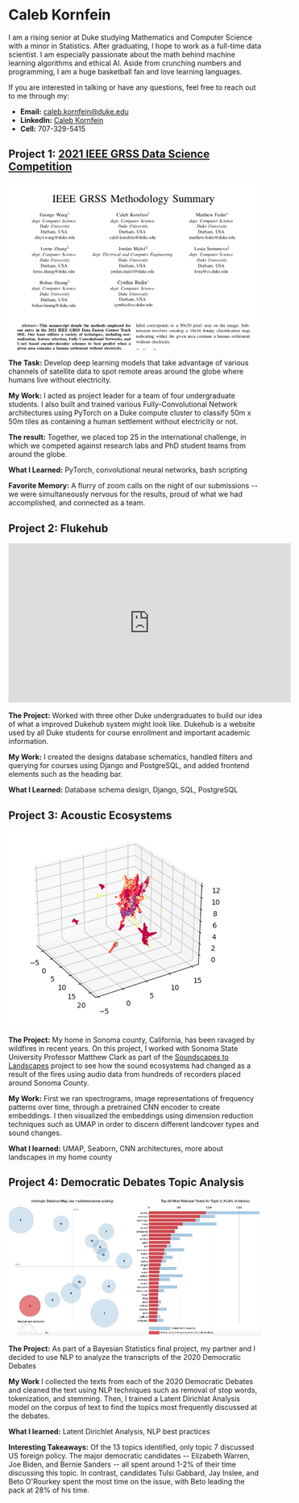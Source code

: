 # Caleb Kornfein

I am a rising senior at Duke studying Mathematics and Computer Science with a minor in Statistics. After graduating, I hope to work as a full-time data scientist. I am especially passionate about the math behind machine learning algorithms and ethical AI. Aside from crunching numbers and programming, I am a huge basketball fan and love learning languages.

If you are interested in talking or have any questions, feel free to reach out to me through my:

*  **Email:** caleb.kornfein@duke.edu
*  **LinkedIn:** [Caleb Kornfein](https://www.linkedin.com/in/caleb-kornfein-36460613a/)
*  **Cell:** 707-329-5415

## Project 1: [2021 IEEE GRSS Data Science Competition](https://www.grss-ieee.org/community/technical-committees/2021-ieee-grss-data-fusion-contest-track-dse/)  
![](media/IEEE.png)

**The Task:** Develop deep learning models that take advantage of various channels of satellite data to spot remote areas around the globe where humans live without electricity.

**My Work:** I acted as project leader for a team of four undergraduate students. I also built and trained various Fully-Convolutional Network architectures using PyTorch on a Duke compute cluster to classify 50m x 50m tiles as containing a human settlement without electricity or not.

**The result:** Together, we placed top 25 in the international challenge, in which we competed against research labs and PhD student teams from around the globe.

**What I Learned:** PyTorch, convolutional neural networks, bash scripting

**Favorite Memory:** A flurry of zoom calls on the night of our submissions -- we were simultaneously nervous for the results, proud of what we had accomplished, and connected as a team.

## Project 2: Flukehub
<p align="center">
<iframe width="560" height="315" src="https://www.youtube.com/embed/YtoEv-HFCBA" title="YouTube video player" frameborder="0" allow="accelerometer; autoplay; clipboard-write; encrypted-media; gyroscope; picture-in-picture" allowfullscreen></iframe>
</p>

**The Project:** Worked with three other Duke undergraduates to build our idea of what a improved Dukehub system might look like. Dukehub is a website used by all Duke students for course enrollment and important academic information.

**My Work:** I created the designs database schematics, handled filters and querying for courses using Django and PostgreSQL, and added frontend elements such as the heading bar.

**What I Learned:** Database schema design, Django, SQL, PostgreSQL

## Project 3: Acoustic Ecosystems
![](media/UMAP_Landscapes.png)

**The Project:** My home in Sonoma county, California, has been ravaged by wildfires in recent years. On this project, I worked with Sonoma State University Professor Matthew Clark as part of the [Soundscapes to Landscapes](https://soundscapes2landscapes.org/) project to see how the sound ecosystems had changed as a result of the fires using audio data from hundreds of recorders placed around Sonoma County.

**My Work:** First we ran spectrograms, image representations of frequency patterns over time, through a pretrained CNN encoder to create embeddings. I then visualized the embeddings using dimension reduction techniques such as UMAP in order to discern different landcover types and sound changes.

**What I learned:** UMAP, Seaborn, CNN architectures, more about landscapes in my home county

## Project 4: Democratic Debates Topic Analysis
![](media/Intertopic_Distance.png)

**The Project:** As part of a Bayesian Statistics final project, my partner and I decided to use NLP to analyze the transcripts of the 2020 Democratic Debates

**My Work** I collected the texts from each of the 2020 Democratic Debates and cleaned the text using NLP techniques such as removal of stop words, tokenization, and stemming. Then, I trained a Latent Dirichlat Analysis model on the corpus of text to find the topics most frequently discussed at the debates.

**What I learned:** Latent Dirichlet Analysis, NLP best practices

**Interesting Takeaways:** Of the 13 topics identified, only topic 7 discussed US foreign policy. The major democratic candidates -- Elizabeth Warren, Joe Biden, and Bernie Sanders -- all spent around 1-2% of their time discussing this topic. In contrast, candidates Tulsi Gabbard, Jay Inslee, and Beto O'Rourkey spent the most time on the issue, with Beto leading the pack at 28% of his time.

